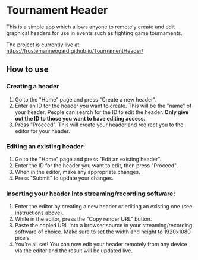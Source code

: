 # Tournament Header

This is a simple app which allows anyone to remotely create and edit graphical headers for use in events such as fighting game tournaments.

The project is currently live at: https://frostemanneogard.github.io/TournamentHeader/

## How to use

### Creating a header
1. Go to the "Home" page and press "Create a new header".
2. Enter an ID for the header you want to create. This will be the "name" of your header. People can search for the ID to edit the header. **Only give out the ID to those you want to have editing access.**
3. Press "Proceed". This will create your header and redirect you to the editor for your header.

### Editing an existing header:
1. Go to the "Home" page and press "Edit an existing header".
2. Enter the ID for the header you want to edit, then press "Proceed".
3. When in the editor, make any appropriate changes.
4. Press "Submit" to update your changes.

### Inserting your header into streaming/recording software:
1. Enter the editor by creating a new header or editing an existing one (see instructions above).
2. While in the editor, press the "Copy render URL" button.
3. Paste the copied URL into a browser source in your streaming/recording software of choice. Make sure to set the width and height to 1920x1080 pixels.
4. You're all set! You can now edit your header remotely from any device via the editor and the result will be updated live.

